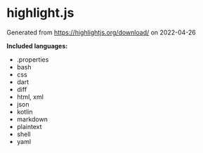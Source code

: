 # highlight.js

Generated from https://highlightjs.org/download/ on 2022-04-26

**Included languages:**

* .properties
* bash
* css
* dart
* diff
* html, xml
* json
* kotlin
* markdown
* plaintext  
* shell
* yaml
